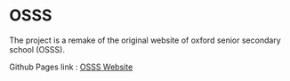 # OSSS
The project is a remake of the original website of oxford senior secondary school (OSSS).

Github Pages link : <a href ="https://kungfucat.github.io/">OSSS Website</a>

